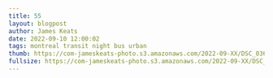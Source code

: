```yaml
---
title: 55
layout: blogpost
author: James Keats
date: 2022-09-10 12:00:02
tags: montreal transit night bus urban
thumb: https://com-jameskeats-photo.s3.amazonaws.com/2022-09-XX/DSC_0363_thumb.jpg
fullsize: https://com-jameskeats-photo.s3.amazonaws.com/2022-09-XX/DSC_0363.jpg
---
```

